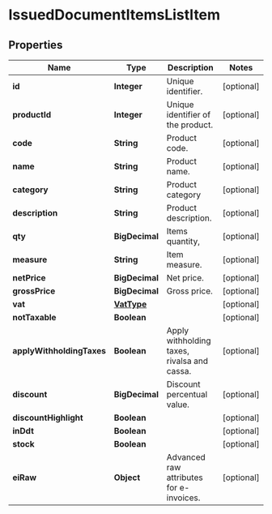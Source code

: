 

# IssuedDocumentItemsListItem


## Properties

| Name | Type | Description | Notes |
|------------ | ------------- | ------------- | -------------|
|**id** | **Integer** | Unique identifier. |  [optional] |
|**productId** | **Integer** | Unique identifier of the product. |  [optional] |
|**code** | **String** | Product code. |  [optional] |
|**name** | **String** | Product name. |  [optional] |
|**category** | **String** | Product category |  [optional] |
|**description** | **String** | Product description. |  [optional] |
|**qty** | **BigDecimal** | Items quantity, |  [optional] |
|**measure** | **String** | Item measure. |  [optional] |
|**netPrice** | **BigDecimal** | Net price. |  [optional] |
|**grossPrice** | **BigDecimal** | Gross price. |  [optional] |
|**vat** | [**VatType**](VatType.md) |  |  [optional] |
|**notTaxable** | **Boolean** |  |  [optional] |
|**applyWithholdingTaxes** | **Boolean** | Apply withholding taxes, rivalsa and cassa. |  [optional] |
|**discount** | **BigDecimal** | Discount percentual value. |  [optional] |
|**discountHighlight** | **Boolean** |  |  [optional] |
|**inDdt** | **Boolean** |  |  [optional] |
|**stock** | **Boolean** |  |  [optional] |
|**eiRaw** | **Object** | Advanced raw attributes for e-invoices. |  [optional] |



